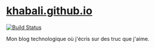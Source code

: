 # [khabali.github.io](htts://khabali.github.io)

[![Build Status](https://travis-ci.org/khabali/khabali.github.io.svg?branch=master)](https://travis-ci.org/khabali/khabali.github.io)

Mon blog technologique où j'écris sur des truc que j'aime.
